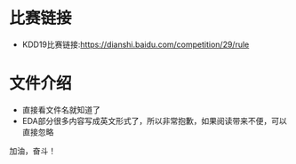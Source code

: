 
# 比赛链接
- KDD19比赛链接:https://dianshi.baidu.com/competition/29/rule

# 文件介绍

- 直接看文件名就知道了
- EDA部分很多内容写成英文形式了，所以非常抱歉，如果阅读带来不便，可以直接忽略

加油，奋斗！
